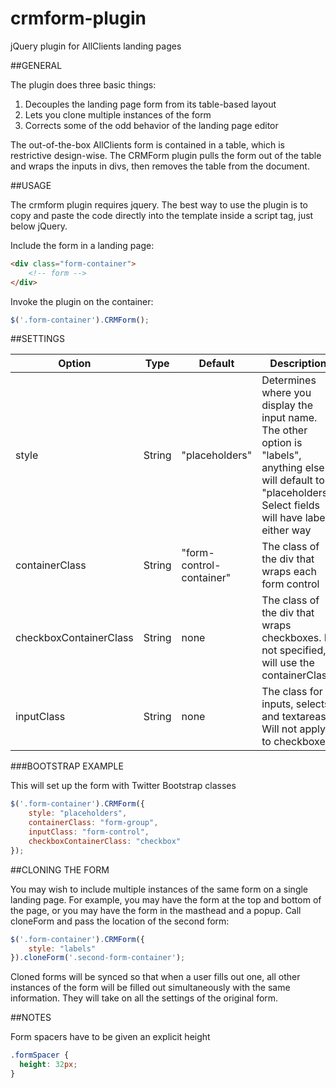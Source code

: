 # crmform-plugin
jQuery plugin for AllClients landing pages

##GENERAL

The plugin does three basic things:

1. Decouples the landing page form from its table-based layout
2. Lets you clone multiple instances of the form
3. Corrects some of the odd behavior of the landing page editor

The out-of-the-box AllClients form is contained in a table, which is restrictive design-wise.  The CRMForm plugin pulls the form out of the table and wraps the inputs in divs, then removes the table from the document.

##USAGE

The crmform plugin requires jquery.  The best way to use the plugin is to copy and paste the code directly into the template inside a script tag, just below jQuery.


Include the form in a landing page:

```html
<div class="form-container">
	<!-- form -->
</div>
```

Invoke the plugin on the container:

```javascript
$('.form-container').CRMForm();
```

##SETTINGS

Option | Type | Default | Description
------ | ---- | ------- | -----------
style | String | "placeholders" | Determines where you display the input name.  The other option is "labels", anything else will default to "placeholders".  Select fields will have labels either way
containerClass | String | "form-control-container" | The class of the div that wraps each form control
checkboxContainerClass | String | none | The class of the div that wraps checkboxes.  If not specified, it will use the containerClass
inputClass | String | none | The class for inputs, selects, and textareas.  Will not apply to checkboxes

###BOOTSTRAP EXAMPLE

This will set up the form with Twitter Bootstrap classes

```javascript          
$('.form-container').CRMForm({
	style: "placeholders",
	containerClass: "form-group",
	inputClass: "form-control",
	checkboxContainerClass: "checkbox"
});
```

##CLONING THE FORM

You may wish to include multiple instances of the same form on a single landing page.  For example, you may have the form at the top and bottom of the page, or you may have the form in the masthead and a popup.  Call cloneForm and pass the location of the second form:

```javascript
$('.form-container').CRMForm({
	style: "labels"
}).cloneForm('.second-form-container');
```

Cloned forms will be synced so that when a user fills out one, all other instances of the form will be filled out simultaneously with the same information.  They will take on all the settings of the original form. 


##NOTES

Form spacers have to be given an explicit height

```css
.formSpacer {
  height: 32px;
}
```
